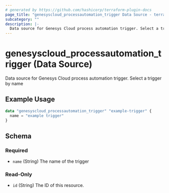 ```yaml
---
# generated by https://github.com/hashicorp/terraform-plugin-docs
page_title: "genesyscloud_processautomation_trigger Data Source - terraform-provider-genesyscloud-jonesb"
subcategory: ""
description: |-
  Data source for Genesys Cloud process automation trigger. Select a trigger by name
---
```


# genesyscloud_processautomation_trigger (Data Source)

Data source for Genesys Cloud process automation trigger. Select a trigger by name

## Example Usage

```terraform
data "genesyscloud_processautomation_trigger" "example-trigger" {
  name = "example trigger"
}
```

<!-- schema generated by tfplugindocs -->
## Schema

### Required

- `name` (String) The name of the trigger

### Read-Only

- `id` (String) The ID of this resource.


